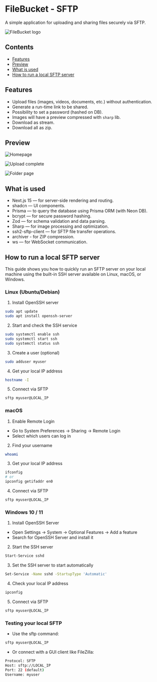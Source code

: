 # FileBucket - SFTP

A simple application for uploading and sharing files securely via SFTP.

![FileBucket logo](https://i.ibb.co/PVbzhzt/Screenshot-2025-07-14-alle-01-13-04.png)

## Contents

- [Features](#features)
- [Preview](#preview)
- [What is used](#what-is-used)
- [How to run a local SFTP server](#how-to-run-a-local-sftp-server)

## Features

- Upload files (images, videos, documents, etc.) without authentication.
- Generate a run-time link to be shared.
- Possibility to set a password (hashed on DB).
- Images will have a preview compressed with `sharp` lib.
- Download as stream.
- Download all as zip.

## Preview

![Homepage](https://i.ibb.co/SDhhWB6f/Screenshot-2025-07-14-alle-01-18-01.png)

![Upload complete](https://i.ibb.co/hxSTKNqV/Screenshot-2025-07-14-alle-01-18-39.png)

![Folder page](https://i.ibb.co/zTGY0c9C/Screenshot-2025-07-14-alle-01-20-45.png)

## What is used

- Next.js 15 — for server-side rendering and routing.
- shadcn — UI components.
- Prisma — to query the database using Prisma ORM (with Neon DB).
- bcrypt — for secure password hashing.
- Zod — for schema validation and data parsing.
- Sharp — for image processing and optimization.
- ssh2-sftp-client — for SFTP file transfer operations.
- archiver - for ZIP compression.
- ws — for WebSocket communication.

## How to run a local SFTP server

This guide shows you how to quickly run an SFTP server on your local machine using the built-in SSH server available on Linux, macOS, or Windows.

### Linux (Ubuntu/Debian)

1. Install OpenSSH server

```bash
sudo apt update
sudo apt install openssh-server
```

2. Start and check the SSH service

```bash
sudo systemctl enable ssh
sudo systemctl start ssh
sudo systemctl status ssh
```

3. Create a user (optional)

```bash
sudo adduser myuser
```

4. Get your local IP address

```bash
hostname -I
```

5. Connect via SFTP

```bash
sftp myuser@LOCAL_IP
```

### macOS

1. Enable Remote Login

- Go to System Preferences → Sharing → Remote Login
- Select which users can log in

2. Find your username

```bash
whoami
```

3. Get your local IP address

```bash
ifconfig
# or
ipconfig getifaddr en0
```

4. Connect via SFTP

```bash
sftp myuser@LOCAL_IP
```

### Windows 10 / 11

1. Install OpenSSH Server

- Open Settings → System → Optional Features → Add a feature
- Search for OpenSSH Server and install it

2. Start the SSH server

```bash
Start-Service sshd
```

3. Set the SSH server to start automatically

```bash
Set-Service -Name sshd -StartupType 'Automatic'
```

4. Check your local IP address

```bash
ipconfig
```

5. Connect via SFTP

```bash
sftp myuser@LOCAL_IP
```

### Testing your local SFTP

- Use the sftp command:

```bash
sftp myuser@LOCAL_IP
```

- Or connect with a GUI client like FileZilla:

```bash
Protocol: SFTP
Host: sftp://LOCAL_IP
Port: 22 (default)
Username: myuser
```
